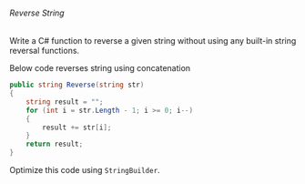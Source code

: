 ###### Reverse String
Write a C# function to reverse a given string without using any built-in string reversal functions. 

Below code reverses string using concatenation
```csharp
public string Reverse(string str)
{
    string result = "";
    for (int i = str.Length - 1; i >= 0; i--)
    {
        result += str[i];
    }
    return result;
}
```

Optimize this code using `StringBuilder`.
